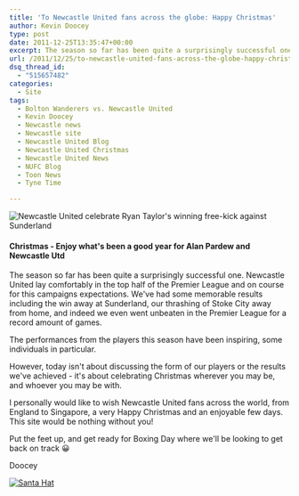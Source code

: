 ```yaml
---
title: 'To Newcastle United fans across the globe: Happy Christmas'
author: Kevin Doocey
type: post
date: 2011-12-25T13:35:47+00:00
excerpt: The season so far has been quite a surprisingly successful one. Newcastle United lay comfortably in the top half of the Premier League and on course for this campaigns..
url: /2011/12/25/to-newcastle-united-fans-across-the-globe-happy-christmas/
dsq_thread_id:
  - "515657482"
categories:
  - Site
tags:
  - Bolton Wanderers vs. Newcastle United
  - Kevin Doocey
  - Newcastle news
  - Newcastle site
  - Newcastle United Blog
  - Newcastle United Christmas
  - Newcastle United News
  - NUFC Blog
  - Toon News
  - Tyne Time

---
```

![Newcastle United celebrate Ryan Taylor's winning free-kick against Sunderland](http://www.tynetime.com/wp-content/uploads/2011/12/Happy-Christmas-Newcastle-United.jpg "Happy-Christmas-Newcastle-United")

#### Christmas - Enjoy what's been a good year for Alan Pardew and Newcastle Utd

The season so far has been quite a surprisingly successful one. Newcastle United lay comfortably in the top half of the Premier League and on course for this campaigns expectations. We've had some memorable results including the win away at Sunderland, our thrashing of Stoke City away from home, and indeed we even went unbeaten in the Premier League for a record amount of games.

The performances from the players this season have been inspiring, some individuals in particular.

However, today isn't about discussing the form of our players or the results we've achieved - it's about celebrating Christmas wherever you may be, and whoever you may be with.

I personally would like to wish Newcastle United fans across the world, from England to Singapore, a very Happy Christmas and an enjoyable few days. This site would be nothing without you!

Put the feet up, and get ready for Boxing Day where we'll be looking to get back on track 😀

Doocey 

[![Santa Hat](http://www.tynetime.com/wp-content/uploads/2011/12/santa_hat-150x150.png "santa_hat")](http://www.tynetime.com/wp-content/uploads/2011/12/santa_hat.png)
